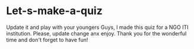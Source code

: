 # Let-s-make-a-quiz
Update it and play with your youngers
Guys, I made this quiz for a NGO ITI institution.
Please, update change anx enjoy.
Thank you for the wonderful time and don't forget to have fun!
